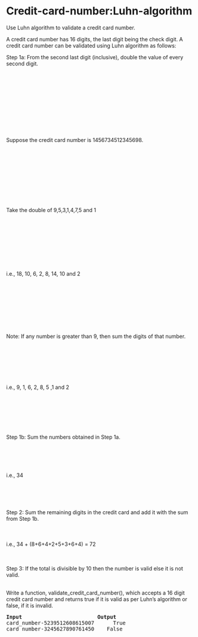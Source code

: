 # Credit-card-number:Luhn-algorithm
Use Luhn algorithm to validate a credit card number.<br>

A credit card number has 16 digits, the last digit being the check digit. A credit card number can be validated using Luhn algorithm as follows:<br>

Step 1a: From the second last digit (inclusive), double the value of every second digit.<br><br><br><br><br><br><br><br><br><br><br><br>
Suppose the credit card number is 1456734512345698.<br><br><br><br><br><br><br><br><br><br><br>
Take the double of 9,5,3,1,4,7,5 and 1<br><br><br><br><br><br><br><br><br><br>
i.e., 18, 10, 6, 2, 8, 14, 10 and 2<br><br><br><br><br><br><br><br><br>

Note: If any number is greater than 9, then sum the digits of that number.<br><br><br><br><br><br><br><br>
i.e., 9, 1, 6, 2, 8, 5 ,1 and 2<br><br><br><br><br><br><br>

Step 1b: Sum the numbers obtained in Step 1a.<br><br><br><br><br><br>
i.e., 34<br><br><br><br><br>

Step 2: Sum the remaining digits in the credit card and add it with the sum from Step 1b.<br><br><br><br>
i.e., 34 + (8+6+4+2+5+3+6+4) = 72<br><br><br>

Step 3: If the total is divisible by 10 then the number is valid else it is not valid.<br><br>

Write a function, validate_credit_card_number(), which accepts a 16 digit credit card number and returns true if it is valid as per Luhn’s algorithm or false, if it is invalid. <br>
<pre>
<b>Input                        Output</b>
card_number-5239512608615007	  True
card_number-3245627890761450    False
</pre>
